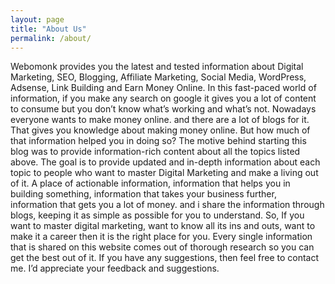```yaml
---
layout: page
title: "About Us"
permalink: /about/
---
```


Webomonk provides you the latest and tested information about Digital Marketing, SEO, Blogging, Affiliate Marketing, Social Media, WordPress, Adsense, Link Building and Earn Money Online.
In this fast-paced world of information, if you make any search on google it gives you a lot of content to consume but you don’t know what’s working and what’s not.
Nowadays everyone wants to make money online. and there are a lot of blogs for it. That gives you knowledge about making money online. But how much of that information helped you in doing so?
The motive behind starting this blog was to provide information-rich content about all the topics listed above.
The goal is to provide updated and in-depth information about each topic to people who want to master Digital Marketing and make a living out of it.
A place of actionable information, information that helps you in building something, information that takes your business further, information that gets you a lot of money. and i share the information through blogs, keeping it as simple as possible for you to understand.
So, If you want to master digital marketing, want to know all its ins and outs, want to make it a career then it is the right place for you.
Every single information that is shared on this website comes out of thorough research so you can get the best out of it.
If you have any suggestions, then feel free to contact me. I’d appreciate your feedback and suggestions.
